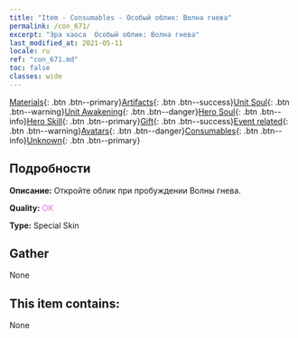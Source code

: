 ```yaml
---
title: "Item - Consumables - Особый облик: Волна гнева"
permalink: /con_671/
excerpt: "Эра хаоса  Особый облик: Волна гнева"
last_modified_at: 2021-05-11
locale: ru
ref: "con_671.md"
toc: false
classes: wide
---
```

 [Materials](/ItemsRU/){: .btn .btn--primary}[Artifacts](/ItemsRU/Artifacts/){: .btn .btn--success}[Unit Soul](/ItemsRU/UnitSoul/){: .btn .btn--warning}[Unit Awakening](/ItemsRU/UnitAwakening/){: .btn .btn--danger}[Hero Soul](/ItemsRU/HeroSoul/){: .btn .btn--info}[Hero Skill](/ItemsRU/HeroSkill/){: .btn .btn--primary}[Gift](/ItemsRU/Gift/){: .btn .btn--success}[Event related](/ItemsRU/Events/){: .btn .btn--warning}[Avatars](/ItemsRU/Avatars/){: .btn .btn--danger}[Consumables](/ItemsRU/Consumables/){: .btn .btn--info}[Unknown](/ItemsRU/Unknown/){: .btn .btn--primary}

## Подробности
 **Описание:** Откройте облик при пробуждении Волны гнева.

 **Quality:** <span style="color: #DA70D6">OK</span>

 **Type:** Special Skin

## Gather

  None

## This item contains:

  None

